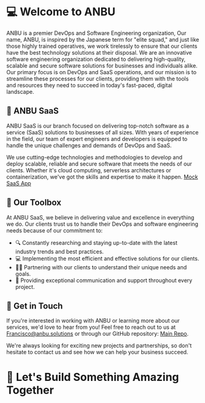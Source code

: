 # 💻 Welcome to ANBU

ANBU is a premier DevOps and Software Engineering organization, Our name, ANBU, is inspired by the Japanese term for "elite squad,"
and just like those highly trained operatives, we work tirelessly to ensure that our clients have the best technology solutions at their disposal.
We are an innovative software engineering organization dedicated to delivering high-quality, scalable and secure software solutions for businesses and individuals alike.
Our primary focus is on DevOps and SaaS operations, and our mission is to streamline these processes for our clients,
providing them with the tools and resources they need to succeed in today's fast-paced, digital landscape.

## 💼 ANBU SaaS

ANBU SaaS is our branch focused on delivering top-notch software as a service (SaaS) solutions to businesses of all sizes. With years of experience in the field, our team of expert engineers and developers is equipped to handle the unique challenges and demands of DevOps and SaaS.

We use cutting-edge technologies and methodologies to develop and deploy scalable, reliable and secure software that meets the needs of our clients. Whether it's cloud computing, serverless architectures or containerization, we've got the skills and expertise to make it happen.
[Mock SaaS App](https://www.anbu.app)

## 🔧 Our Toolbox

At ANBU SaaS, we believe in delivering value and excellence in everything we do. Our clients trust us to handle their DevOps and software engineering needs because of our commitment to:

- 🔍 Constantly researching and staying up-to-date with the latest industry trends and best practices.
- 💻 Implementing the most efficient and effective solutions for our clients.
- 🧑‍💼 Partnering with our clients to understand their unique needs and goals.
- 💬 Providing exceptional communication and support throughout every project.

## 💬 Get in Touch

If you're interested in working with ANBU or learning more about our services, we'd love to hear from you! Feel free to reach out to us at [Francisco@anbu.solutions](mailto:Francisco@anbu.solutions) or through our GitHub repository: [Main Repo](https://github.com/shighetari/anbu-devops-professional-development).

We're always looking for exciting new projects and partnerships, so don't hesitate to contact us and see how we can help your business succeed.

# 🚀 Let's Build Something Amazing Together
